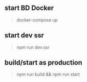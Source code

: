 ## start BD Docker
> docker-compose up

## start dev ssr
> npm run dev:ssr

## build/start as production
> npm run build && npm run start

